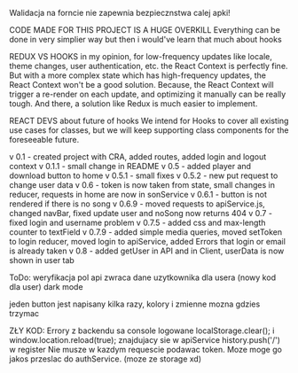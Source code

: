 Walidacja na forncie nie zapewnia bezpiecznstwa calej apki!

CODE MADE FOR THIS PROJECT IS A HUGE OVERKILL
Everything can be done in very simplier way but then i would've learn that much about hooks

REDUX VS HOOKS
in my opinion, for low-frequency updates like locale, theme changes, user authentication, etc. the React Context is perfectly fine. But with a more complex state which has high-frequency updates, the React Context won't be a good solution. Because, the React Context will trigger a re-render on each update, and optimizing it manually can be really tough. And there, a solution like Redux is much easier to implement.

REACT DEVS about future of hooks
We intend for Hooks to cover all existing use cases for classes, but we will keep supporting class components for the foreseeable future.

v 0.1 - created project with CRA, added routes, added login and logout context
v 0.1.1 - small change in README
v 0.5 - added player and download button to home
v 0.5.1 - small fixes
v 0.5.2 - new put request to change user data
v 0.6 - token is now taken from state, small changes in reducer, requests in home are now in sonService
v 0.6.1 - button is not rendered if there is no song
v 0.6.9 - moved requests to apiService.js, changed navBar, fixed update user and noSong now returns 404
v 0.7 - fixed login and username problem
v 0.7.5 - added css and max-length counter to textField
v 0.7.9 - added simple media queries, moved setToken to login reducer, moved login to apiService, added Errors that login or email is already taken
v 0.8 - added getUser in API and in Client, userData is now shown in user tab

ToDo:
weryfikacja pol
api zwraca dane uzytkownika dla usera (nowy kod dla user)
dark mode

jeden button jest napisany kilka razy, kolory i zmienne mozna gdzies trzymac

ZŁY KOD:
Errory z backendu sa console logowane
localStorage.clear(); i window.location.reload(true); znajdujacy sie w apiService
history.push('/') w register
Nie musze w kazdym requescie podawac token. Moze moge go jakos przeslac do authService. (moze ze storage xd)